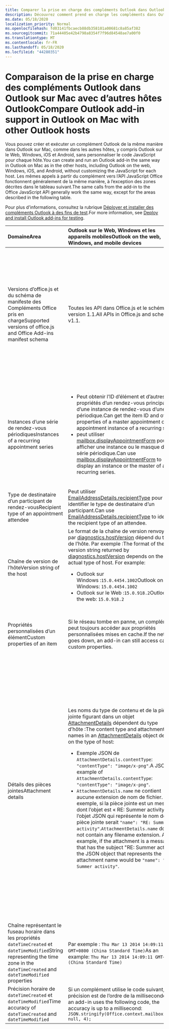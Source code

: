 ```yaml
---
title: Comparer la prise en charge des compléments Outlook dans Outlook sur Mac
description: Découvrez comment prend en charge les compléments dans Outlook sur Mac avec les autres hôtes Outlook.
ms.date: 05/18/2020
localization_priority: Normal
ms.openlocfilehash: fd03141fbcaecb88db358101a00681c8a85af382
ms.sourcegitcommit: 71a44405e42b4798a8354f7f96d84548ae7a00f0
ms.translationtype: MT
ms.contentlocale: fr-FR
ms.lasthandoff: 05/18/2020
ms.locfileid: "44280351"
---
```

# <a name="compare-outlook-add-in-support-in-outlook-on-mac-with-other-outlook-hosts"></a><span data-ttu-id="05229-103">Comparaison de la prise en charge des compléments Outlook dans Outlook sur Mac avec d’autres hôtes Outlook</span><span class="sxs-lookup"><span data-stu-id="05229-103">Compare Outlook add-in support in Outlook on Mac with other Outlook hosts</span></span>

<span data-ttu-id="05229-104">Vous pouvez créer et exécuter un complément Outlook de la même manière dans Outlook sur Mac, comme dans les autres hôtes, y compris Outlook sur le Web, Windows, iOS et Android, sans personnaliser le code JavaScript pour chaque hôte.</span><span class="sxs-lookup"><span data-stu-id="05229-104">You can create and run an Outlook add-in the same way in Outlook on Mac as in the other hosts, including Outlook on the web, Windows, iOS, and Android, without customizing the JavaScript for each host.</span></span> <span data-ttu-id="05229-105">Les mêmes appels à partir du complément vers l’API JavaScript Office fonctionnent généralement de la même manière, à l’exception des zones décrites dans le tableau suivant.</span><span class="sxs-lookup"><span data-stu-id="05229-105">The same calls from the add-in to the Office JavaScript API generally work the same way, except for the areas described in the following table.</span></span>

<span data-ttu-id="05229-106">Pour plus d’informations, consultez la rubrique [Déployer et installer des compléments Outlook à des fins de test](testing-and-tips.md).</span><span class="sxs-lookup"><span data-stu-id="05229-106">For more information, see [Deploy and install Outlook add-ins for testing](testing-and-tips.md).</span></span>

| <span data-ttu-id="05229-107">Domaine</span><span class="sxs-lookup"><span data-stu-id="05229-107">Area</span></span> | <span data-ttu-id="05229-108">Outlook sur le Web, Windows et les appareils mobiles</span><span class="sxs-lookup"><span data-stu-id="05229-108">Outlook on the web, Windows, and mobile devices</span></span> | <span data-ttu-id="05229-109">Outlook sur Mac</span><span class="sxs-lookup"><span data-stu-id="05229-109">Outlook on Mac</span></span> |
|:-----|:-----|:-----|
| <span data-ttu-id="05229-110">Versions d’office.js et du schéma de manifeste des Compléments Office pris en charge</span><span class="sxs-lookup"><span data-stu-id="05229-110">Supported versions of office.js and Office Add-ins manifest schema</span></span> | <span data-ttu-id="05229-111">Toutes les API dans Office.js et le schéma version 1.1.</span><span class="sxs-lookup"><span data-stu-id="05229-111">All APIs in Office.js and schema v1.1.</span></span> | <span data-ttu-id="05229-112">Toutes les API dans Office.js et le schéma version 1.1.</span><span class="sxs-lookup"><span data-stu-id="05229-112">All APIs in Office.js and schema v1.1.</span></span><br><br><span data-ttu-id="05229-113">**Remarque**: dans Outlook sur Mac, seul Build 16.35.308 ou version ultérieure prend en charge l’enregistrement d’une réunion.</span><span class="sxs-lookup"><span data-stu-id="05229-113">**NOTE**: In Outlook on Mac, only build 16.35.308 or later supports saving a meeting.</span></span> <span data-ttu-id="05229-114">Dans le cas contraire, la `saveAsync` méthode échoue lorsqu’elle est appelée à partir d’une réunion en mode composition.</span><span class="sxs-lookup"><span data-stu-id="05229-114">Otherwise, the `saveAsync` method fails when called from a meeting in compose mode.</span></span> <span data-ttu-id="05229-115">Pour contourner ce problème, voir [Impossible d’enregistrer une réunion en tant que brouillon dans Outlook pour Mac à l’aide des API de JS Office](https://support.microsoft.com/help/4505745).</span><span class="sxs-lookup"><span data-stu-id="05229-115">See [Cannot save a meeting as a draft in Outlook for Mac by using Office JS API](https://support.microsoft.com/help/4505745) for a workaround.</span></span> |
| <span data-ttu-id="05229-116">Instances d’une série de rendez-vous périodiques</span><span class="sxs-lookup"><span data-stu-id="05229-116">Instances of a recurring appointment series</span></span> | <ul><li><span data-ttu-id="05229-117">Peut obtenir l’ID d’élément et d’autres propriétés d’un rendez-vous principal ou d’une instance de rendez-vous d’une série périodique.</span><span class="sxs-lookup"><span data-stu-id="05229-117">Can get the item ID and other properties of a master appointment or appointment instance of a recurring series.</span></span></li><li><span data-ttu-id="05229-118">peut utiliser [mailbox.displayAppointmentForm](../reference/objectmodel/preview-requirement-set/office.context.mailbox.md#methods) pour afficher une instance ou le masque d’une série périodique.</span><span class="sxs-lookup"><span data-stu-id="05229-118">Can use [mailbox.displayAppointmentForm](../reference/objectmodel/preview-requirement-set/office.context.mailbox.md#methods) to display an instance or the master of a recurring series.</span></span></li></ul> | <ul><li><span data-ttu-id="05229-119">Peut obtenir l’ID d’élément et d’autres propriétés du rendez-vous principal, mais pas ceux d’une instance d’une série périodique.</span><span class="sxs-lookup"><span data-stu-id="05229-119">Can get the item ID and other properties of the master appointment, but not those of an instance of a recurring series.</span></span></li><li><span data-ttu-id="05229-p103">Peut afficher le rendez-vous principal d’une série périodique. Sans l’ID d’élément, ne peut pas afficher une instance d’une série périodique.</span><span class="sxs-lookup"><span data-stu-id="05229-p103">Can display the master appointment of a recurring series. Without the item ID, cannot display an instance of a recurring series.</span></span></li></ul> |
| <span data-ttu-id="05229-122">Type de destinataire d’un participant de rendez-vous</span><span class="sxs-lookup"><span data-stu-id="05229-122">Recipient type of an appointment attendee</span></span> | <span data-ttu-id="05229-123">Peut utiliser [EmailAddressDetails.recipientType](/javascript/api/outlook/office.emailaddressdetails#recipienttype) pour identifier le type de destinataire d’un participant.</span><span class="sxs-lookup"><span data-stu-id="05229-123">Can use [EmailAddressDetails.recipientType](/javascript/api/outlook/office.emailaddressdetails#recipienttype) to identify the recipient type of an attendee.</span></span> | <span data-ttu-id="05229-124">`EmailAddressDetails.recipientType` Renvoie `undefined` pour les participants à un rendez-vous.</span><span class="sxs-lookup"><span data-stu-id="05229-124">`EmailAddressDetails.recipientType` returns `undefined` for appointment attendees.</span></span> |
| <span data-ttu-id="05229-125">Chaîne de version de l’hôte</span><span class="sxs-lookup"><span data-stu-id="05229-125">Version string of the host</span></span> | <span data-ttu-id="05229-p104">Le format de la chaîne de version renvoyée par [diagnostics.hostVersion](/javascript/api/outlook/office.diagnostics#hostversion) dépend du type de l’hôte. Par exemple :</span><span class="sxs-lookup"><span data-stu-id="05229-p104">The format of the version string returned by [diagnostics.hostVersion](/javascript/api/outlook/office.diagnostics#hostversion) depends on the actual type of host. For example:</span></span><ul><li><span data-ttu-id="05229-128">Outlook sur Windows :`15.0.4454.1002`</span><span class="sxs-lookup"><span data-stu-id="05229-128">Outlook on Windows: `15.0.4454.1002`</span></span></li><li><span data-ttu-id="05229-129">Outlook sur le Web :`15.0.918.2`</span><span class="sxs-lookup"><span data-stu-id="05229-129">Outlook on the web: `15.0.918.2`</span></span></li></ul> |<span data-ttu-id="05229-130">Exemple de la chaîne de version renvoyée par `Diagnostics.hostVersion` sur Outlook sur Mac :`15.0 (140325)`</span><span class="sxs-lookup"><span data-stu-id="05229-130">An example of the version string returned by `Diagnostics.hostVersion` on Outlook on Mac: `15.0 (140325)`</span></span> |
| <span data-ttu-id="05229-131">Propriétés personnalisées d’un élément</span><span class="sxs-lookup"><span data-stu-id="05229-131">Custom properties of an item</span></span> | <span data-ttu-id="05229-132">Si le réseau tombe en panne, un complément peut toujours accéder aux propriétés personnalisées mises en cache.</span><span class="sxs-lookup"><span data-stu-id="05229-132">If the network goes down, an add-in can still access cached custom properties.</span></span> | <span data-ttu-id="05229-133">Étant donné qu’Outlook sur Mac ne met pas en cache les propriétés personnalisées, si le réseau tombe en panne, les compléments ne pourront pas y accéder.</span><span class="sxs-lookup"><span data-stu-id="05229-133">Because Outlook on Mac does not cache custom properties, if the network goes down, add-ins would not be able to access them.</span></span> |
| <span data-ttu-id="05229-134">Détails des pièces jointes</span><span class="sxs-lookup"><span data-stu-id="05229-134">Attachment details</span></span> | <span data-ttu-id="05229-135">Les noms du type de contenu et de la pièce jointe figurant dans un objet [AttachmentDetails](/javascript/api/outlook/office.attachmentdetails) dépendent du type d’hôte :</span><span class="sxs-lookup"><span data-stu-id="05229-135">The content type and attachment names in an [AttachmentDetails](/javascript/api/outlook/office.attachmentdetails) object depend on the type of host:</span></span><ul><li><span data-ttu-id="05229-136">Exemple JSON de `AttachmentDetails.contentType`: `"contentType": "image/x-png"`.</span><span class="sxs-lookup"><span data-stu-id="05229-136">A JSON example of `AttachmentDetails.contentType`: `"contentType": "image/x-png"`.</span></span> </li><li><span data-ttu-id="05229-p105">`AttachmentDetails.name` ne contient aucune extension de nom de fichier. Par exemple, si la pièce jointe est un message dont l’objet est « RE: Summer activity », l’objet JSON qui représente le nom de la pièce jointe serait `"name": "RE: Summer activity"`.</span><span class="sxs-lookup"><span data-stu-id="05229-p105">`AttachmentDetails.name` does not contain any filename extension. As an example, if the attachment is a message that has the subject "RE: Summer activity", the JSON object that represents the attachment name would be `"name": "RE: Summer activity"`.</span></span></li></ul> | <ul><li><span data-ttu-id="05229-139">Exemple JSON de `AttachmentDetails.contentType`: `"contentType" "image/png"`</span><span class="sxs-lookup"><span data-stu-id="05229-139">A JSON example of `AttachmentDetails.contentType`: `"contentType" "image/png"`</span></span></li><li><span data-ttu-id="05229-p106">`AttachmentDetails.name` inclut toujours une extension de nom de fichier. Les pièces jointes qui sont des éléments de messagerie ont une extension .eml et les rendez-vous ont une extension .ics. Par exemple, si une pièce jointe est un message électronique dont l’objet est « RE: Summer activity », l’objet JSON qui représente le nom de pièce jointe sera `"name": "RE: Summer activity.eml"`</span><span class="sxs-lookup"><span data-stu-id="05229-p106">`AttachmentDetails.name` always includes a filename extension. Attachments that are mail items have a .eml extension, and appointments have a .ics extension. As an example, if an attachment is an email with the subject "RE: Summer activity", the JSON object that represents the attachment name would be `"name": "RE: Summer activity.eml"`.</span></span><p><span data-ttu-id="05229-143">**REMARQUE** : si un fichier est joint par programmation (par exemple, par le biais d’un complément) sans extension, `AttachmentDetails.name` ne contient pas l’extension dans le nom de fichier.</span><span class="sxs-lookup"><span data-stu-id="05229-143">**NOTE**: If a file is programmatically attached (e.g through an add-in) without an extension then the `AttachmentDetails.name`  will not contain the extension as part of filename.</span></span></p></li></ul> |
| <span data-ttu-id="05229-144">Chaîne représentant le fuseau horaire dans les propriétés `dateTimeCreated` et `dateTimeModified`</span><span class="sxs-lookup"><span data-stu-id="05229-144">String representing the time zone in the `dateTimeCreated` and `dateTimeModified` properties</span></span> |<span data-ttu-id="05229-145">Par exemple : `Thu Mar 13 2014 14:09:11 GMT+0800 (China Standard Time)`</span><span class="sxs-lookup"><span data-stu-id="05229-145">As an example: `Thu Mar 13 2014 14:09:11 GMT+0800 (China Standard Time)`</span></span> | <span data-ttu-id="05229-146">Par exemple : `Thu Mar 13 2014 14:09:11 GMT+0800 (CST)`</span><span class="sxs-lookup"><span data-stu-id="05229-146">As an example: `Thu Mar 13 2014 14:09:11 GMT+0800 (CST)`</span></span> |
| <span data-ttu-id="05229-147">Précision horaire de `dateTimeCreated` et `dateTimeModified`</span><span class="sxs-lookup"><span data-stu-id="05229-147">Time accuracy of `dateTimeCreated` and `dateTimeModified`</span></span> | <span data-ttu-id="05229-148">Si un complément utilise le code suivant, la précision est de l’ordre de la milliseconde :</span><span class="sxs-lookup"><span data-stu-id="05229-148">If an add-in uses the following code, the accuracy is up to a millisecond:</span></span><br/>`JSON.stringify(Office.context.mailbox.item, null, 4);`| <span data-ttu-id="05229-149">La précision peut seulement atteindre une seconde.</span><span class="sxs-lookup"><span data-stu-id="05229-149">The accuracy is up to only a second.</span></span> |

